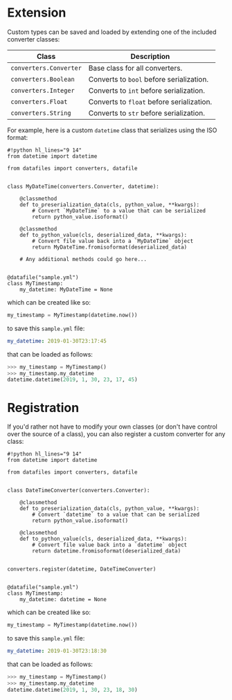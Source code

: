 # Extension

Custom types can be saved and loaded by extending one of the included converter classes:

| Class | Description |
| --- | --- |
| `converters.Converter` | Base class for all converters. |
| `converters.Boolean` | Converts to `bool` before serialization. |
| `converters.Integer` | Converts to `int` before serialization. |
| `converters.Float` | Converts to `float` before serialization. |
| `converters.String` | Converts to `str` before serialization. |

For example, here is a custom `datetime` class that serializes using the ISO format:

```
#!python hl_lines="9 14"
from datetime import datetime

from datafiles import converters, datafile


class MyDateTime(converters.Converter, datetime):

    @classmethod
    def to_preserialization_data(cls, python_value, **kwargs):
        # Convert `MyDateTime` to a value that can be serialized
        return python_value.isoformat()

    @classmethod
    def to_python_value(cls, deserialized_data, **kwargs):
        # Convert file value back into a `MyDateTime` object
        return MyDateTime.fromisoformat(deserialized_data)

    # Any additional methods could go here...


@datafile("sample.yml")
class MyTimestamp:
    my_datetime: MyDateTime = None
```

which can be created like so:

```python
my_timestamp = MyTimestamp(datetime.now())
```

to save this `sample.yml` file:

```yaml
my_datetime: 2019-01-30T23:17:45
```

that can be loaded as follows:

```python
>>> my_timestamp = MyTimestamp()
>>> my_timestamp.my_datetime
datetime.datetime(2019, 1, 30, 23, 17, 45)
```

# Registration

If you'd rather not have to modify your own classes (or don't have control over the source of a class), you can also register a custom converter for any class:

```
#!python hl_lines="9 14"
from datetime import datetime

from datafiles import converters, datafile


class DateTimeConverter(converters.Converter):

    @classmethod
    def to_preserialization_data(cls, python_value, **kwargs):
        # Convert `datetime` to a value that can be serialized
        return python_value.isoformat()

    @classmethod
    def to_python_value(cls, deserialized_data, **kwargs):
        # Convert file value back into a `datetime` object
        return datetime.fromisoformat(deserialized_data)


converters.register(datetime, DateTimeConverter)


@datafile("sample.yml")
class MyTimestamp:
    my_datetime: datetime = None
```

which can be created like so:

```python
my_timestamp = MyTimestamp(datetime.now())
```

to save this `sample.yml` file:

```yaml
my_datetime: 2019-01-30T23:18:30
```

that can be loaded as follows:

```python
>>> my_timestamp = MyTimestamp()
>>> my_timestamp.my_datetime
datetime.datetime(2019, 1, 30, 23, 18, 30)
```
